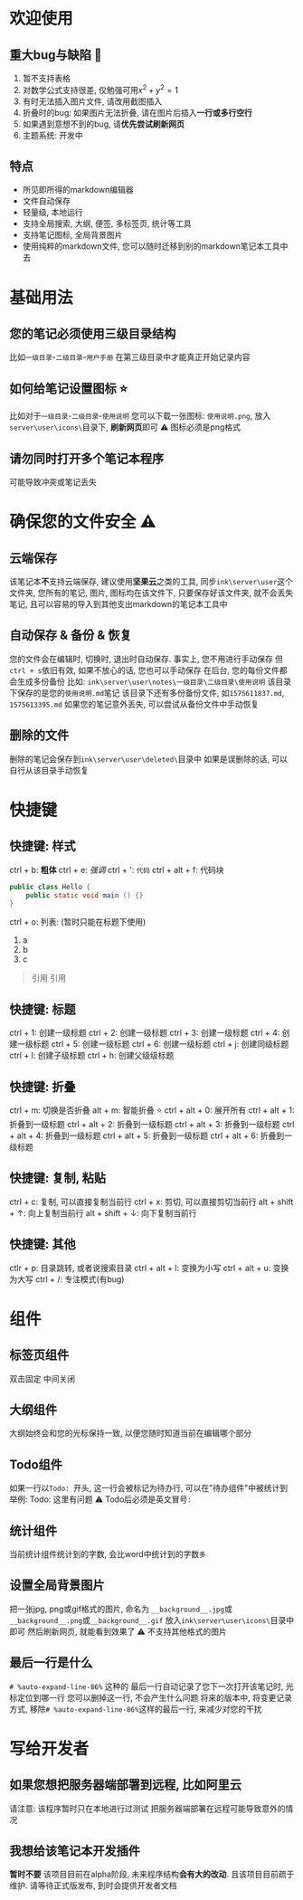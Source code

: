 # 欢迎使用
## 重大bug与缺陷 🚨
1. 暂不支持表格
2. 对数学公式支持很差, 仅勉强可用$x^2 + y^2 = 1$
3. 有时无法插入图片文件, 请改用截图插入
4. 折叠时的bug: 如果图片无法折叠, 请在图片后插入**一行或多行空行**
5. 如果遇到意想不到的bug, 请**优先尝试刷新网页**
6. 主题系统: 开发中
## 特点
* 所见即所得的markdown编辑器
* 文件自动保存
* 轻量级, 本地运行
* 支持全局搜索, 大纲, 便签, 多标签页, 统计等工具
* 支持笔记图标, 全局背景图片
* 使用纯粹的markdown文件, 您可以随时迁移到别的markdown笔记本工具中去

# 基础用法
## 您的笔记必须使用三级目录结构
比如`一级目录`-`二级目录`-`用户手册`
在第三级目录中才能真正开始记录内容
## 如何给笔记设置图标 ⭐
比如对于`一级目录`-`二级目录`-`使用说明`
您可以下载一张图标: `使用说明.png`, 放入`server\user\icons\`目录下, **刷新网页**即可
⚠️ 图标必须是png格式
## 请勿同时打开多个笔记本程序
可能导致冲突或笔记丢失
# 确保您的文件安全 ⚠️
## 云端保存
该笔记本**不**支持云端保存, 建议使用**坚果云**之类的工具, 同步`ink\server\user`这个文件夹, 您所有的笔记, 图片, 图标均在该文件下, 只要保存好该文件夹, 就不会丢失笔记, 且可以容易的导入到其他支出markdown的笔记本工具中
## 自动保存 & 备份 & 恢复
您的文件会在编辑时, 切换时, 退出时自动保存. 事实上, 您不用进行手动保存
但`ctrl + s`依旧有效, 如果不放心的话, 您也可以手动保存
在后台, 您的每份文件都会生成多份备份
比如:
`ink\server\user\notes\一级目录\二级目录\使用说明`
该目录下保存的是您的`使用说明.md`笔记
该目录下还有多份备份文件, 如`1575611837.md`, `1575613395.md`
如果您的笔记意外丢失, 可以尝试从备份文件中手动恢复
## 删除的文件
删除的笔记会保存到`ink\server\user\deleted\`目录中
如果是误删除的话, 可以自行从该目录手动恢复

# 快捷键
## 快捷键: 样式
ctrl + b:  **粗体**
ctrl + e: *强调*
ctrl + ': `代码`
ctrl + alt + f: 代码块
```java
public class Hello {
	public static void main () {}
}
```
ctrl + o: 列表:  (暂时只能在标题下使用)
1. a
2. b
3. c
> 引用
引用

## 快捷键: 标题
ctrl + 1: 创建一级标题
ctrl + 2: 创建一级标题
ctrl + 3: 创建一级标题
ctrl + 4: 创建一级标题
ctrl + 5: 创建一级标题
ctrl + 6: 创建一级标题
ctrl + j: 创建同级标题
ctrl + l: 创建子级标题
ctrl + h: 创建父级级标题

## 快捷键: 折叠
ctrl + m: 切换是否折叠
alt + m: 智能折叠 ⭐
ctrl + alt + 0: 展开所有
ctrl + alt + 1: 折叠到一级标题
ctrl + alt + 2: 折叠到一级标题
ctrl + alt + 3: 折叠到一级标题
ctrl + alt + 4: 折叠到一级标题
ctrl + alt + 5: 折叠到一级标题
ctrl + alt + 6: 折叠到一级标题

## 快捷键: 复制, 粘贴
ctrl + c: 复制, 可以直接复制当前行
ctrl + x: 剪切, 可以直接剪切当前行
alt + shift + ↑: 向上复制当前行
alt + shift + ↓: 向下复制当前行
## 快捷键: 其他
ctlr + p: 目录跳转, 或者说搜索目录
ctrl + alt + l: 变换为小写
ctrl + alt + u: 变换为大写
ctrl + /: 专注模式(有bug)

# 组件
## 标签页组件
双击固定
中间关闭
## 大纲组件
大纲始终会和您的光标保持一致, 以便您随时知道当前在编辑哪个部分
## Todo组件
如果一行以`Todo: `开头, 这一行会被标记为待办行, 可以在"待办组件"中被统计到
举例:
Todo: 这里有问题
⚠️ Todo后必须是英文冒号`:`
## 统计组件
当前统计组件统计到的字数, 会比word中统计到的字数`多`
## 设置全局背景图片
把一张jpg, png或gif格式的图片, 命名为
`__background__.jpg`或`__background__.png`或`__background__.gif`
放入`ink\server\user\icons\`目录中即可
然后刷新网页, 就能看到效果了
⚠️ 不支持其他格式的图片
## 最后一行是什么
`# %auto-expand-line-86%`
这种的
最后一行自动记录了您下一次打开该笔记时, 光标定位到哪一行
您可以删掉这一行, 不会产生什么问题
将来的版本中, 将变更记录方式, 移除`# %auto-expand-line-86%`这样的最后一行, 来减少对您的干扰
# 写给开发者
## 如果您想把服务器端部署到远程, 比如阿里云
请注意: 该程序暂时只在本地进行过测试
把服务器端部署在远程可能导致意外的情况
## 我想给该笔记本开发插件
**暂时不要**
该项目目前在alpha阶段, 未来程序结构**会有大的改动**. 且该项目目前疏于维护.
请等待正式版发布, 到时会提供开发者文档